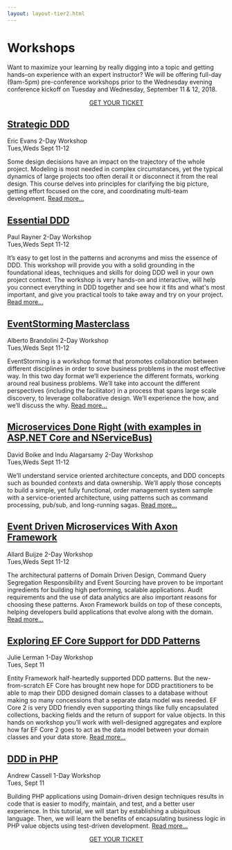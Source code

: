 ```yaml
---
layout: layout-tier2.html
---
```

<div class="container section workshops">
	<h1 class="section-header">Workshops</h1>
	<p class="copy">
		Want to maximize your learning by really digging into a topic and getting hands-on experience with an expert instructor? We will be offering full-day (9am-5pm) pre-conference workshops prior to the Wednesday evening conference kickoff on Tuesday and Wednesday, September 11 &amp; 12, 2018.
	</p>
    <div class="row">
        <div class="col-xs-12" align="center">
            <a class="btn" style="margin-bottom: 0;" href="https://ti.to/explore-ddd-conference/explore-ddd-2018">GET YOUR TICKET</a>
        </div>
    </div>
	<!-- begin workshop element -->
    <div class="row">
        <div class="col-xs-12 col-sm-2">
            <div class="speaker-container">
                <a href="strategic-ddd.html"><div class="speaker-img eric-evans"></div></a>
            </div>
          </div>
        <div class="col-xs-12 col-sm-10 workshop-list">
            <h2><a href="strategic-ddd.html">Strategic DDD</a></h2>
            <p class="copy">
                <span class="workshops--speaker-name">Eric Evans</span>
                <span class="workshops--duration">2-Day Workshop<br>Tues,Weds Sept 11-12</span>
            </p>
            <p class="copy">Some design decisions have an impact on the trajectory of the whole project. Modeling is most needed in complex circumstances, yet the typical dynamics of large projects too often derail it or disconnect it from the real design. This course delves into principles for clarifying the big picture, getting effort focused on the core, and coordinating multi-team development. <a href="strategic-ddd.html">Read more...</a></p>
        </div>
    </div>
	<div class="row">
        <div class="col-xs-12 col-sm-2">
            <div class="speaker-container">
                <a href="essential-ddd.html"><div class="speaker-img paul-rayner"></div></a>
            </div>
          </div>
        <div class="col-xs-12 col-sm-10 workshop-list">
            <h2><a href="essential-ddd.html">Essential DDD</a></h2>
            <p class="copy">
                <span class="workshops--speaker-name">Paul Rayner</span>
                <span class="workshops--duration">2-Day Workshop<br>Tues,Weds Sept 11-12</span>
            </p>
            <p class="copy">It’s easy to get lost in the patterns and acronyms and miss the essence of DDD. This workshop will provide you with a solid grounding in the foundational ideas, techniques and skills for doing DDD well in your own project context. The workshop is very hands-on and interactive, will help you connect everything in DDD together and see how it fits and what's most important, and give you practical tools to take away and try on your project. <a href="essential-ddd.html">Read more...</a></p>
        </div>
    </div>
	<!-- begin workshop element -->
	<div class="row">
        <div class="col-xs-12 col-sm-2">
            <div class="speaker-container">
                <a href="eventstorming-masterclass.html"><div class="speaker-img alberto-brandolini"></div></a>
                </div>
            </div>
        <div class="col-xs-12 col-sm-10 workshop-list">
        <h2><a href="eventstorming-masterclass.html">EventStorming Masterclass</a></h2>
        <p class="copy">
            <span class="workshops--speaker-name">Alberto Brandolini</span>
            <span class="workshops--duration">2-Day Workshop<br>Tues,Weds Sept 11-12</span>
        </p>
        <p class="copy">EventStorming is a workshop format that promotes collaboration between different disciplines in order to sove business problems in the most effective way. In this two day format we’ll experience the different formats, working around real business problems. We’ll take into account the different perspectives (including the facilitator) in a process that spans large scale discovery, to leverage collaborative design. We’ll experience the how, and we’ll discuss the why. <a href="eventstorming-masterclass.html">Read more...</a></p>
        </div>
    </div>
    <!-- begin workshop element -->
    <div class="row">
        <div class="col-xs-12 col-sm-2">
            <div class="speaker-container">
                <a href="soa-done-right.html"><div class="co-workshop-img indu-and-david"></div></a>
                </div>
            </div>
        <div class="col-xs-12 col-sm-10 workshop-list">
        <h2><a href="soa-done-right.html">Microservices Done Right (with examples in ASP.NET Core and NServiceBus)</a></h2>
        <p class="copy">
            <span class="workshops--speaker-name">David Boike and Indu Alagarsamy</span>
            <span class="workshops--duration">2-Day Workshop<br>Tues,Weds Sept 11-12</span>
        </p>
        <p class="copy">We’ll understand service oriented architecture concepts, and DDD concepts such as bounded contexts and data ownership. We’ll apply those concepts to build a simple, yet fully functional, order management system sample with a service-oriented architecture, using patterns such as command processing, pub/sub, and long-running sagas. <a href="soa-done-right.html">Read more...</a></p>
        </div>
    </div>
    <!-- begin workshop element -->
	<div class="row">
        <div class="col-xs-12 col-sm-2">
            <div class="speaker-container">
                <a href="event-driven-microservices-with-axon-framework.html"><div class="speaker-img allard-buijze"></div></a>
                </div>
            </div>
        <div class="col-xs-12 col-sm-10 workshop-list">
        <h2><a href="event-driven-microservices-with-axon-framework.html">Event Driven Microservices With Axon Framework</a></h2>
        <p class="copy">
            <span class="workshops--speaker-name">Allard Buijze</span>
            <span class="workshops--duration">2-Day Workshop<br>Tues,Weds Sept 11-12</span>
        </p>
        <p class="copy">The architectural patterns of Domain Driven Design, Command Query Segregation Responsibility and Event Sourcing have proven to be important ingredients for building high performing, scalable applications. Audit requirements and the use of data analytics are also important reasons for choosing these patterns. Axon Framework builds on top of these concepts, helping developers build applications that evolve along with the domain. <a href="event-driven-microservices-with-axon-framework.html">Read more...</a></p>
        </div>
    </div>
    <div class="row">
        <div class="col-xs-12 col-sm-2">
            <div class="speaker-container">
                <a href="exploring-ef-core-support-for-ddd-patterns.html"><div class="speaker-img julie-lerman"></div></a>
                </div>
            </div>
        <div class="col-xs-12 col-sm-10 workshop-list">
        <h2><a href="exploring-ef-core-support-for-ddd-patterns.html">Exploring EF Core Support for DDD Patterns</a></h2>
        <p class="copy">
            <span class="workshops--speaker-name">Julie Lerman</span>
            <span class="workshops--duration">1-Day Workshop<br>Tues, Sept 11</span>
        </p>
        <p class="copy">Entity Framework half-heartedly supported DDD patterns. But the new-from-scratch EF Core has brought new hope for DDD practitioners to be able to map their DDD designed domain classes to a database without making so many concessions that a separate data model was needed. EF Core 2 is very DDD friendly even supporting things like fully encapsulated collections, backing fields and the return of support for value objects. In this hands on workshop you’ll work with well-designed aggregates and explore how far EF Core 2 goes to act as the data model between your domain classes and your data store. <a href="exploring-ef-core-support-for-ddd-patterns.html">Read more...</a></p>
        </div>
    </div>
    <!-- begin workshop element -->
	<div class="row">
        <div class="col-xs-12 col-sm-2">
            <div class="speaker-container">
                <a href="ddd-in-php.html"><div class="speaker-img andrew-cassell"></div></a>
                </div>
            </div>
        <div class="col-xs-12 col-sm-10 workshop-list">
        <h2><a href="ddd-in-php.html">DDD in PHP</a></h2>
        <p class="copy">
            <span class="workshops--speaker-name">Andrew Cassell</span>
            <span class="workshops--duration">1-Day Workshop<br>Tues, Sept 11</span>
        </p>
        <p class="copy">Building PHP applications using Domain-driven design techniques results in code that is easier to modify, maintain, and test, and a better user experience. In this tutorial, we will start by establishing a ubiquitous language. Then, we will learn the benefits of encapsulating business logic in PHP value objects using test-driven development. <a href="ddd-in-php.html">Read more...</a></p>
        </div>
    </div>
    <div class="row">
        <div class="col-xs-12" align="center">
            <a class="btn" style="margin-top: 0;" href="https://ti.to/explore-ddd-conference/explore-ddd-2018">GET YOUR TICKET</a>
        </div>
    </div>
</div> <!-- container -->
